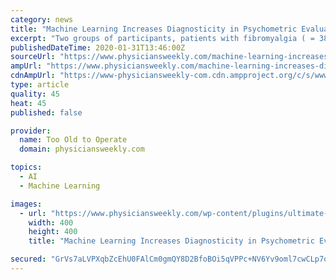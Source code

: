 ```yaml
---
category: news
title: "Machine Learning Increases Diagnosticity in Psychometric Evaluation of Alexithymia in Fibromyalgia."
excerpt: "Two groups of participants, patients with fibromyalgia ( = 38), healthy controls ( = 38) were administered the Toronto Alexithymia Scale and background tests. Machine learning models achieved an overall accuracy higher than 80% in detecting both patients with fibromyalgia and healthy controls. The parameter which alone has demonstrated maximum ..."
publishedDateTime: 2020-01-31T13:46:00Z
sourceUrl: "https://www.physiciansweekly.com/machine-learning-increases-diagnosticity-in-psychometric-evaluation-of-alexithymia-in-fibromyalgia/"
ampUrl: "https://www.physiciansweekly.com/machine-learning-increases-diagnosticity-in-psychometric-evaluation-of-alexithymia-in-fibromyalgia/amp/"
cdnAmpUrl: "https://www-physiciansweekly-com.cdn.ampproject.org/c/s/www.physiciansweekly.com/machine-learning-increases-diagnosticity-in-psychometric-evaluation-of-alexithymia-in-fibromyalgia/amp/"
type: article
quality: 45
heat: 45
published: false

provider:
  name: Too Old to Operate
  domain: physiciansweekly.com

topics:
  - AI
  - Machine Learning

images:
  - url: "https://www.physiciansweekly.com/wp-content/plugins/ultimate-member/assets/img/default_avatar.jpg"
    width: 400
    height: 400
    title: "Machine Learning Increases Diagnosticity in Psychometric Evaluation of Alexithymia in Fibromyalgia."

secured: "GrVs7aLVPXqbZcEhU0FAlCm0gmQY8D2BfoBOi5qVPPc+NV6Yv9oml7cwCLp7oKXsyc0Spa3y5jK3FD0ls+12Xwo0kxOZImZVH38xQVCBZTNQ8zuq+92+WLwAkyR11pqLXqiWzDHuubv3WIOnAPLiWystz/j3E/lltnoPG2nTfsaTbTttcJmgzLiUVdTWMOWm2NCOiQpP0PZaN6vjX0e1NDB1Fg61IFE1JiK/+10f+0HOL5AkalYgCWhs15p/eSadVdYCgbmUjHF4Fch/hEHYLEu4A8eFlDaXOUf4/DQ8W+GnhWh9hPvYEWrSqLYotYCB;vosaIJ93Pz3yvcyAwfFqGw=="
---
```


